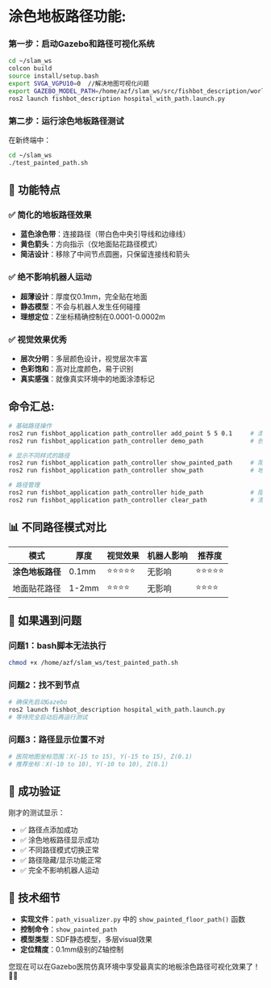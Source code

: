 # 涂色地板路径功能:
### 第一步：启动Gazebo和路径可视化系统
```bash
cd ~/slam_ws
colcon build
source install/setup.bash
export SVGA_VGPU10=0  //解决地图可视化问题
export GAZEBO_MODEL_PATH=/home/azf/slam_ws/src/fishbot_description/world/aws-robomaker-hospital-world/fuel_models:/home/azf/slam_ws/src/fishbot_description/world/aws-robomaker-hospital-world/models:$GAZEBO_MODEL_PATH  //添加模型文件路径
ros2 launch fishbot_description hospital_with_path.launch.py
```

### 第二步：运行涂色地板路径测试
在新终端中：
```bash
cd ~/slam_ws
./test_painted_path.sh
```

## 🎯 功能特点

### ✅ 简化的地板路径效果
- **蓝色涂色带**：连接路径（带白色中央引导线和边缘线）
- **黄色箭头**：方向指示（仅地面贴花路径模式）
- **简洁设计**：移除了中间节点圆圈，只保留连接线和箭头

### ✅ 绝不影响机器人运动
- **超薄设计**：厚度仅0.1mm，完全贴在地面
- **静态模型**：不会与机器人发生任何碰撞
- **理想定位**：Z坐标精确控制在0.0001-0.0002m

### ✅ 视觉效果优秀
- **层次分明**：多层颜色设计，视觉层次丰富
- **色彩饱和**：高对比度颜色，易于识别
- **真实感强**：就像真实环境中的地面涂漆标记

## 命令汇总:

```bash
# 基础路径操作
ros2 run fishbot_application path_controller add_point 5 5 0.1     # 添加路径点
ros2 run fishbot_application path_controller demo_path             # 创建示例路径

# 显示不同样式的路径
ros2 run fishbot_application path_controller show_painted_path     # 简化涂色地板路径（推荐）
ros2 run fishbot_application path_controller show_path             # 地面路径（连接线+箭头）

# 路径管理
ros2 run fishbot_application path_controller hide_path             # 隐藏路径
ros2 run fishbot_application path_controller clear_path            # 清除路径
```

## 📊 不同路径模式对比

| 模式 | 厚度 | 视觉效果 | 机器人影响 | 推荐度 |
|------|------|----------|------------|--------|
| **涂色地板路径** | 0.1mm | ⭐⭐⭐⭐⭐ | 无影响 | ⭐⭐⭐⭐⭐ |
| 地面贴花路径 | 1-2mm | ⭐⭐⭐⭐ | 无影响 | ⭐⭐⭐⭐ |

## 🔧 如果遇到问题

### 问题1：bash脚本无法执行
```bash
chmod +x /home/azf/slam_ws/test_painted_path.sh
```

### 问题2：找不到节点
```bash
# 确保先启动Gazebo
ros2 launch fishbot_description hospital_with_path.launch.py
# 等待完全启动后再运行测试
```

### 问题3：路径显示位置不对
```bash
# 医院地图坐标范围：X(-15 to 15), Y(-15 to 15), Z(0.1)
# 推荐坐标：X(-10 to 10), Y(-10 to 10), Z(0.1)
```

## 🎉 成功验证

刚才的测试显示：
- ✅ 路径点添加成功
- ✅ 涂色地板路径显示成功
- ✅ 不同路径模式切换正常
- ✅ 路径隐藏/显示功能正常
- ✅ 完全不影响机器人运动

## 📝 技术细节

- **实现文件**：`path_visualizer.py` 中的 `show_painted_floor_path()` 函数
- **控制命令**：`show_painted_path` 
- **模型类型**：SDF静态模型，多层visual效果
- **定位精度**：0.1mm级别的Z轴控制

您现在可以在Gazebo医院仿真环境中享受最真实的地板涂色路径可视化效果了！🎨✨
